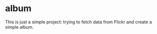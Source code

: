 # album

This is just a simple project: trying to fetch data from Flickr and create a simple album.
